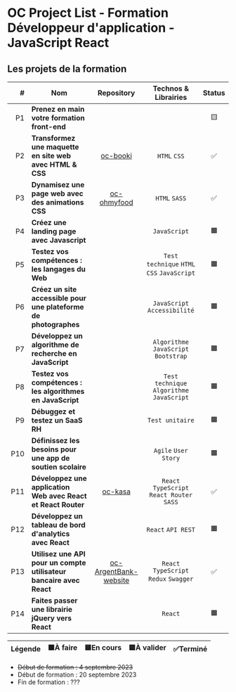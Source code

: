 # OC Project List - Formation Développeur d'application - JavaScript React

## Les projets de la formation

| # | Nom | Repository | Technos & Librairies | Status |
|-:|-|:-:|:-:|:-:|
| P1 | **Prenez en main votre formation front-end** |  |  | 🟨 |
| P2 | **Transformez une maquette en site web avec HTML & CSS** | [oc-booki](https://github.com/boysers/oc-booki) | `HTML` `CSS` | ✅ |
| P3 | **Dynamisez une page web avec des animations CSS** | [oc-ohmyfood](https://github.com/boysers/oc-ohmyfood/) | `HTML` `SASS` | ✅ |
| P4 | **Créez une landing page avec Javascript** |  | `JavaScript` | 🟧 |
| P5 | **Testez vos compétences : les langages du Web** |  | `Test technique` `HTML` `CSS` `JavaScript` | 🟧 |
| P6 | **Créez un site accessible pour une plateforme de photographes** |  | `JavaScript` `Accessibilité` | 🟧 |
| P7 | **Développez un algorithme de recherche en JavaScript** |  | `Algorithme` `JavaScript` `Bootstrap` | 🟧 |
| P8 | **Testez vos compétences : les algorithmes en JavaScript** | | `Test technique` `Algorithme` `JavaScript` | 🟧 |
| P9 | **Débuggez et testez un SaaS RH** |  | `Test unitaire` | 🟧 |
| P10 | **Définissez les besoins pour une app de soutien scolaire** |  | `Agile` `User Story` | 🟧 |
| P11 | **Développez une application Web avec React et React Router** | [oc-kasa](https://github.com/boysers/oc-kasa) | `React` `TypeScript` `React Router` `SASS` | ✅ |
| P12 | **Développez un tableau de bord d'analytics avec React** |  | `React` `API REST` | 🟧 |
| P13 | **Utilisez une API pour un compte utilisateur bancaire avec React** | [oc-ArgentBank-website](https://github.com/boysers/oc-ArgentBank-website) | `React` `TypeScript` `Redux` `Swagger` | ✅ |
| P14 | **Faites passer une librairie jQuery vers React** |  | `React` | 🟧 |

Légende | 🟧À faire | 🟨En cours | 🟦À valider | ✅Terminé |
| :---: | :---: | :---: | :---: | :---: |


- ~~Début de formation : 4 septembre 2023~~
- Début de formation : 20 septembre 2023
- Fin de formation : ???
